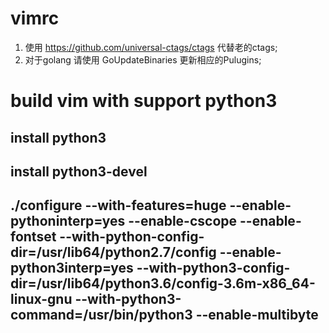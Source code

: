 # vimrc
1. 使用 https://github.com/universal-ctags/ctags 代替老的ctags;
2. 对于golang 请使用 GoUpdateBinaries 更新相应的Pulugins;

# build vim with support python3
## install python3
## install python3-devel
## ./configure --with-features=huge --enable-pythoninterp=yes --enable-cscope --enable-fontset --with-python-config-dir=/usr/lib64/python2.7/config --enable-python3interp=yes --with-python3-config-dir=/usr/lib64/python3.6/config-3.6m-x86_64-linux-gnu --with-python3-command=/usr/bin/python3 --enable-multibyte
